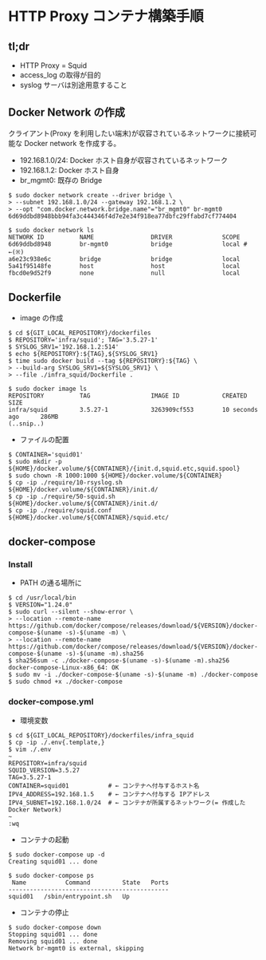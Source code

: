 # HTTP Proxy コンテナ構築手順

## tl;dr

- HTTP Proxy = Squid
- access_log の取得が目的
- syslog サーバは別途用意すること

## Docker Network の作成

クライアント(Proxy を利用したい端末)が収容されているネットワークに接続可能な Docker network を作成する。
- 192.168.1.0/24: Docker ホスト自身が収容されているネットワーク
- 192.168.1.2: Docker ホスト自身
- br_mgmt0: 既存の Bridge

```
$ sudo docker network create --driver bridge \
> --subnet 192.168.1.0/24 --gateway 192.168.1.2 \
> --opt "com.docker.network.bridge.name"="br_mgmt0" br-mgmt0
6d69ddbd8948bbb94fa3c444346f4d7e2e34f918ea77dbfc29ffabd7cf774404

$ sudo docker network ls
NETWORK ID          NAME                DRIVER              SCOPE
6d69ddbd8948        br-mgmt0            bridge              local # ←(※)
a6e23c938e6c        bridge              bridge              local
5a41f95148fe        host                host                local
fbcd0e9d52f9        none                null                local
```

## Dockerfile

- image の作成

```
$ cd ${GIT_LOCAL_REPOSITORY}/dockerfiles
$ REPOSITORY='infra/squid'; TAG='3.5.27-1'
$ SYSLOG_SRV1='192.168.1.2:514'
$ echo ${REPOSITORY}:${TAG},${SYSLOG_SRV1}
$ time sudo docker build --tag ${REPOSITORY}:${TAG} \
> --build-arg SYSLOG_SRV1=${SYSLOG_SRV1} \
> --file ./infra_squid/Dockerfile .

$ sudo docker image ls
REPOSITORY          TAG                 IMAGE ID            CREATED             SIZE
infra/squid         3.5.27-1            3263909cf553        10 seconds ago      286MB
(..snip..)
```

- ファイルの配置

```
$ CONTAINER='squid01'
$ sudo mkdir -p ${HOME}/docker.volume/${CONTAINER}/{init.d,squid.etc,squid.spool}
$ sudo chown -R 1000:1000 ${HOME}/docker.volume/${CONTAINER}
$ cp -ip ./require/10-rsyslog.sh ${HOME}/docker.volume/${CONTAINER}/init.d/
$ cp -ip ./require/50-squid.sh ${HOME}/docker.volume/${CONTAINER}/init.d/
$ cp -ip ./require/squid.conf ${HOME}/docker.volume/${CONTAINER}/squid.etc/
```

## docker-compose

### Install

- PATH の通る場所に

```
$ cd /usr/local/bin
$ VERSION="1.24.0"
$ sudo curl --silent --show-error \
> --location --remote-name https://github.com/docker/compose/releases/download/${VERSION}/docker-compose-$(uname -s)-$(uname -m) \
> --location --remote-name https://github.com/docker/compose/releases/download/${VERSION}/docker-compose-$(uname -s)-$(uname -m).sha256
$ sha256sum -c ./docker-compose-$(uname -s)-$(uname -m).sha256
docker-compose-Linux-x86_64: OK
$ sudo mv -i ./docker-compose-$(uname -s)-$(uname -m) ./docker-compose
$ sudo chmod +x ./docker-compose
```

### docker-compose.yml

- 環境変数

```
$ cd ${GIT_LOCAL_REPOSITORY}/dockerfiles/infra_squid
$ cp -ip ./.env{.template,}
$ vim ./.env
~
REPOSITORY=infra/squid
SQUID_VERSION=3.5.27
TAG=3.5.27-1
CONTAINER=squid01           # ← コンテナへ付与するホスト名
IPV4_ADDRESS=192.168.1.5    # ← コンテナへ付与する IPアドレス
IPV4_SUBNET=192.168.1.0/24  # ← コンテナが所属するネットワーク(= 作成した Docker Network)
~
:wq
```

- コンテナの起動

```
$ sudo docker-compose up -d
Creating squid01 ... done

$ sudo docker-compose ps
 Name           Command         State   Ports
---------------------------------------------
squid01   /sbin/entrypoint.sh   Up
```

- コンテナの停止

```
$ sudo docker-compose down
Stopping squid01 ... done
Removing squid01 ... done
Network br-mgmt0 is external, skipping
```
